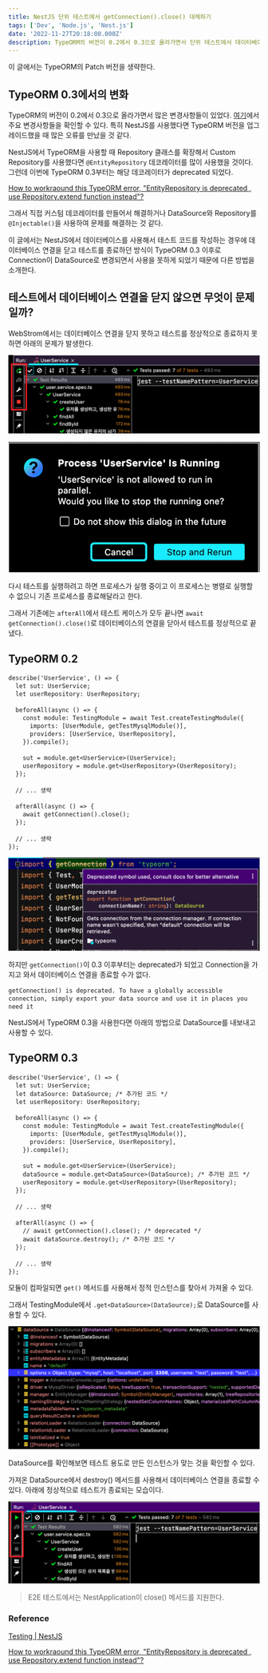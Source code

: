 ```yaml
---
title: NestJS 단위 테스트에서 getConnection().close() 대체하기
tags: ['Dev', 'Node.js', 'Nest.js']
date: '2022-11-27T20:18:00.000Z'
description: TypeORM의 버전이 0.2에서 0.3으로 올라가면서 단위 테스트에서 데이터베이스를 사용해서 테스트를 실행할 때 테스트가 끝나고 데이터베이스를 종료하는 새로운 방법을 설명합니다.
---
```


이 글에서는 TypeORM의 Patch 버전을 생략한다.

## TypeORM 0.3에서의 변화

TypeORM의 버전이 0.2에서 0.3으로 올라가면서 많은 변경사항들이 있었다. [여기](https://github.com/typeorm/typeorm/releases/tag/0.3.0)에서 주요 변경사항들을 확인할 수 있다. 특히 NestJS를 사용했다면 TypeORM 버전을 업그레이드했을 때 많은 오류를 만났을 것 같다.

NestJS에서 TypeORM을 사용할 때 Repository 클래스를 확장해서 Custom Repository를 사용했다면 `@EntityRepository` 데코레이터를 많이 사용했을 것이다. 그런데 이번에 TypeORM 0.3부터는 해당 데코레이터가 deprecated 되었다.

[How to workraound this TypeORM error, "EntityRepository is deprecated , use Repository.extend function instead"?](https://stackoverflow.com/questions/71557301/how-to-workraound-this-typeorm-error-entityrepository-is-deprecated-use-repo)

그래서 직접 커스텀 데코레이터를 만들어서 해결하거나 DataSource와 Repository를 `@Injectable()`을 사용하여 문제를 해결하는 것 같다.

이 글에서는 NestJS에서 데이터베이스를 사용해서 테스트 코드를 작성하는 경우에 데이터베이스 연결을 닫고 테스트를 종료하던 방식이 TypeORM 0.3 이후로 Connection이 DataSource로 변경되면서 사용을 못하게 되었기 때문에 다른 방법을 소개한다.

## 테스트에서 데이터베이스 연결을 닫지 않으면 무엇이 문제일까?

WebStrom에서는 데이터베이스 연결을 닫지 못하고 테스트를 정상적으로 종료하지 못하면 아래의 문제가 발생한다.

![jest-db-test-not-done](./jest-db-test-not-done.png)

![jest-test-rerun-warn](./jest-test-rerun-warn.png)

다시 테스트를 실행하려고 하면 프로세스가 실행 중이고 이 프로세스는 병렬로 실행할 수 없으니 기존 프로세스를 종료해달라고 한다.

그래서 기존에는 `afterAll`에서 테스트 케이스가 모두 끝나면 `await getConnection().close()`로 데이터베이스의 연결을 닫아서 테스트를 정상적으로 끝냈다.

## TypeORM 0.2

```typescript{17,18,19}
describe('UserService', () => {
  let sut: UserService;
  let userRepository: UserRepository;

  beforeAll(async () => {
    const module: TestingModule = await Test.createTestingModule({
      imports: [UserModule, getTestMysqlModule()],
      providers: [UserService, UserRepository],
    }).compile();

    sut = module.get<UserService>(UserService);
    userRepository = module.get<UserRepository>(UserRepository);
  });

  // ... 생략

  afterAll(async () => {
    await getConnection().close();
  });

  // ... 생략
});
```

![typeorm-connection-deprecated](./typeorm-connection-deprecated.png)

하지만 `getConnection()`이 0.3 이후부터는 deprecated가 되었고 Connection을 가지고 와서 데이터베이스 연결을 종료할 수가 없다.

```
getConnection() is deprecated. To have a globally accessible connection, simply export your data source and use it in places you need it
```

NestJS에서 TypeORM 0.3을 사용한다면 아래의 방법으로 DataSource를 내보내고 사용할 수 있다.

## TypeORM 0.3

```typescript{19,20,21,22}
describe('UserService', () => {
  let sut: UserService;
  let dataSource: DataSource; /* 추가된 코드 */
  let userRepository: UserRepository;

  beforeAll(async () => {
    const module: TestingModule = await Test.createTestingModule({
      imports: [UserModule, getTestMysqlModule()],
      providers: [UserService, UserRepository],
    }).compile();

    sut = module.get<UserService>(UserService);
    dataSource = module.get<DataSource>(DataSource); /* 추가된 코드 */
    userRepository = module.get<UserRepository>(UserRepository);
  });

  // ... 생략

  afterAll(async () => {
    // await getConnection().close(); /* deprecated */
    await dataSource.destroy(); /* 추가된 코드 */
  });

  // ... 생략
});
```

모듈이 컴파일되면 `get()` 메서드를 사용해서 정적 인스턴스를 찾아서 가져올 수 있다.

그래서 TestingModule에서 `.get<DataSource>(DataSource);`로 DataSource를 사용할 수 있다.

![typeorm-datasource](./typeorm-datasource.png)

DataSource를 확인해보면 테스트 용도로 만든 인스턴스가 맞는 것을 확인할 수 있다.

가져온 DataSource에서 destroy() 메서드를 사용해서 데이터베이스 연결을 종료할 수 있다.
아래에 정상적으로 테스트가 종료되는 모습이다.

![jest-db-test-done](./jest-db-test-done.png)

> E2E 테스트에서는 NestApplication이 close() 메서드를 지원한다.

### Reference

[Testing | NestJS](https://docs.nestjs.com/fundamentals/testing)

[How to workraound this TypeORM error, "EntityRepository is deprecated , use Repository.extend function instead"?](https://stackoverflow.com/questions/71557301/how-to-workraound-this-typeorm-error-entityrepository-is-deprecated-use-repo)
